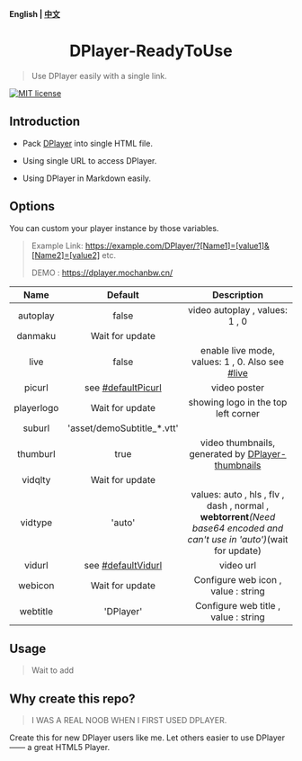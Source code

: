 <b>English | [中文](https://github.com/MoChanBW/DPlayer-Ready-to-use/blob/master/README_zh.md)</b>

<h1 align="center">DPlayer-ReadyToUse</h1>

> Use DPlayer easily with a single link.

 [![MIT license](https://img.shields.io/github/license/MoChanBW/DPlayer-prepacked)](https://github.com/MoChanBW/DPlayer-prepacked/blob/master/LICENSE)

## Introduction

* Pack [DPlayer](https://github.com/MoePlayer/DPlayer) into single HTML file.

* Using single URL to access DPlayer.

* Using DPlayer in Markdown easily.

## Options

You can custom your player instance by those variables.

> Example Link: <https://example.com/DPlayer/?[Name1]=[value1]&[Name2]=[value2]> etc.
>
> DEMO : <https://dplayer.mochanbw.cn/>

|    Name    |          Default           |                                                         Description                                                          |
|:----------:|:--------------------------:|:----------------------------------------------------------------------------------------------------------------------------:|
|  autoplay  |           false            |                                                video autoplay , values: 1 , 0                                                |
|  danmaku   |      Wait for update       |                                                                                                                              |
|    live    |           false            |                  enable live mode, values: 1 , 0. Also see [#live](https://dplayer.js.org/guide.html#live)                   |
|   picurl   |   see [#defaultPicurl]()   |                                                         video poster                                                         |
| playerlogo |      Wait for update       |                                             showing logo in the top left corner                                              |
|   suburl   | 'asset/demoSubtitle_*.vtt' |                                                                                                                              |
|  thumburl  |            true            |             video thumbnails, generated by [DPlayer-thumbnails](https://github.com/MoePlayer/DPlayer-thumbnails)             |
|  vidqlty   |      Wait for update       |                                                                                                                              |
|  vidtype   |           'auto'           | values: auto , hls , flv , dash , normal , <b>webtorrent</b>*(Need base64 encoded and can't use in 'auto')*(wait for update) |
|   vidurl   |   see [#defaultVidurl]()   |                                                          video url                                                           |
|  webicon   |      Wait for update       |                                             Configure web icon , value :  string                                             |
|  webtitle  |         'DPlayer'          |                                            Configure web title , value :  string                                             |

## Usage

> Wait to add

## Why create this repo?

> I WAS A REAL NOOB WHEN I FIRST USED DPLAYER.

Create this for new DPlayer users like me. Let others easier to use DPlayer —— a great HTML5 Player.
